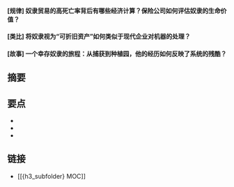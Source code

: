 #### [规律] 奴隶贸易的高死亡率背后有哪些经济计算？保险公司如何评估奴隶的生命价值？


#### [类比] 将奴隶视为“可折旧资产”如何类似于现代企业对机器的处理？


#### [故事] 一个幸存奴隶的旅程：从捕获到种植园，他的经历如何反映了系统的残酷？


## 摘要


## 要点

- 
- 
- 

## 链接

- [[{h3_subfolder} MOC]]

